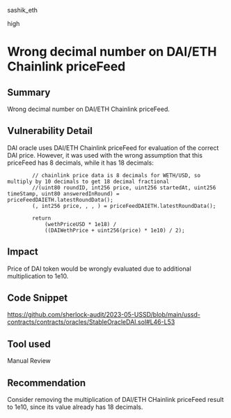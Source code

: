 sashik_eth

high

# Wrong decimal number on DAI/ETH Chainlink priceFeed

## Summary

Wrong decimal number on DAI/ETH Chainlink priceFeed.

## Vulnerability Detail

DAI oracle uses DAI/ETH Chainlink priceFeed for evaluation of the correct DAI price. However, it was used with the wrong assumption that this priceFeed has 8 decimals, while it has 18 decimals:
```solidity
        // chainlink price data is 8 decimals for WETH/USD, so multiply by 10 decimals to get 18 decimal fractional
        //(uint80 roundID, int256 price, uint256 startedAt, uint256 timeStamp, uint80 answeredInRound) = priceFeedDAIETH.latestRoundData();
        (, int256 price, , , ) = priceFeedDAIETH.latestRoundData();

        return
            (wethPriceUSD * 1e18) /
            ((DAIWethPrice + uint256(price) * 1e10) / 2);
```

## Impact

Price of DAI token would be wrongly evaluated due to additional multiplication to 1e10.

## Code Snippet

https://github.com/sherlock-audit/2023-05-USSD/blob/main/ussd-contracts/contracts/oracles/StableOracleDAI.sol#L46-L53

## Tool used

Manual Review

## Recommendation

Consider removing the multiplication of DAI/ETH CHainlink priceFeed result to 1e10, since its value already has 18 decimals.